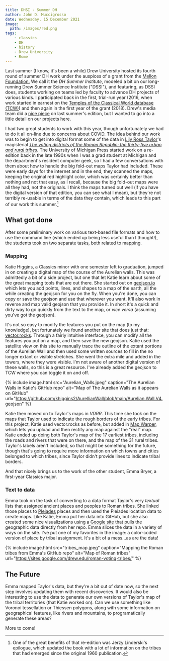 ```yaml
---
title: DHSI - Summer DH
author: John D. Muccigrosso
date: Wednesday, 15 December 2021
image:
  path: /images/red.png
tags: 
    - classics
    - DH
    - history
    - Drew_University
    - Rome
---
```


Last summer (I know, it's been a while) Drew University hosted its fourth round of summer DH work under the auspices of a grant from the [Mellon Foundation.](https://mellon.org/) We call it the *DH Summer Institute*, modeled a bit on our long-running Drew Summer Science Institute ("DSSI"), and featuring, as DSSI does, students working on teams led by faculty to advance DH projects of various kinds. I participated back in the first, trial-run year (2016, when work started in earnest on the [Temples of the Classical World database (TCW)](https://romeresearchgroup.org/database-of-temples/)) and then again in the first year of the grant (2018). Drew's media team did a [nice piece](https://drew.edu/stories/2021/09/29/digital-humanities-summer-institute-inspires-a-diverse-array-of-projects/) on last summer's edition, but I wanted to go into a little detail on our projects here.

I had two great students to work with this year, though unfortunately we had to do it all on-line due to concerns about COVID. The idea behind our work was to begin to get into digital format some of the data in [Lily Ross Taylor](https://en.wikipedia.org/wiki/Lily_Ross_Taylor)'s magisterial [*The voting districts of the Roman Republic: the thirty-five urban and rural tribes*](http://www.worldcat.org/oclc/951276208). The University of Michigan Press started work on a re-edition back in the late 1990s when I was a grad student at Michigan and the department's resident computer geek, so I had a few conversations with them about how to handle the big fold-out maps Taylor had included. These were early days for the internet and in the end, they scanned the maps, keeping the original red highlight color, which was certainly better than nothing and not that easy, as I recall, because the big fold-out  maps were all they had, not the originals. I think the maps turned out well (if you have the digital version of that edition, you can see what I mean), but they're not terribly re-usable in terms of the data they contain, which leads to this part of our work this summer.[^linderski]

[^linderski]: One of the great benefits of that re-edition was Jerzy Linderski's epilogue, which updated the book with a lot of information on the tribes that had emerged since the original 1960 publication.

## What got done

After some preliminary work on various text-based file formats and how to use the command line (which ended up being less useful than I thought!), the students took on two separate tasks, both related to mapping.

### Mapping

Katie Higgins, a Classics minor with one semester left to graduation, jumped in on creating a digital map of the course of the Aurelian walls. This was admittedly a bit of a side project, but one that let Katie learn about some of the great mapping tools that are out there. She started out on [geojson.io](http://geojson.io/) which lets you add points, lines, and shapes to a map of the earth, all the while creating the geojson for you on the fly. When you're done, you can copy or save the geojson and use that wherever you want. It'll also work in reverse and map valid geojson that you provide it. In short it's a quick and dirty way to go quickly from the text to the map, or *vice versa* (assuming you've got the geojson).

It's not so easy to modify the features you put on the map (to my knowledge), but fortunately we found another site that does just that: [vector.rocks](https://vector.rocks). Through a fairly intuitive interface, you can modify all the features you put on a map, and then save the new geojson. Katie used the satellite view on this site to manually trace the outline of the extant portions of the Aurelian Wall and then used some written sources to fill in the no longer extant or visible stretches. She went the extra mile and added in the towers, where they were visible. I'm not aware of another digital version of these walls, so this is a great resource. I've already added the geojson to TCW where you can toggle it on and off.

{% include image.html 
    src="Aurelian_Walls.jpeg"
    caption="The Aurelian Walls in Katie's GitHub repo"
    alt="Map of The Aurelian Walls as it appears on GitHub" 
    url="https://github.com/khiggins2/AurellianWall/blob/main/Aurelian.Wall.V4.geojson"
%}

Katie then moved on to Taylor's maps in *VDRR*. This time she took on the maps that Taylor used to indicate the rough borders of the early tribes. For this project, Katie used vector.rocks as before, but added in [Map Warper](https://mapwarper.net), which lets you upload and then rectify any map against the "real" map. Katie ended up doing both Taylor's map of the 17 earliest tribes, including the roads and rivers that were on there, and the map of the 31 rural tribes. Taylor's labels aren't included, so that might be something for the future, though that's going to require more information on which towns and cities belonged to which tribes, since Taylor didn't provide lines to indicate tribal borders.

And that nicely brings us to the work of the other student, Emma Bryer, a first-year Classics major.

### Text to data

Emma took on the task of converting to a data format Taylor's very *textual* lists that assigned ancient places and peoples to Roman tribes. She linked those places to [Pleiades](https://pleiades.stoa.org) places and then used the Pleiades location data to create maps. Like Katie, Emma put her data into GitHub, but she also created some nice visualizations using a [Google site](https://sites.google.com/drew.edu/roman-voting-tribes/) that pulls the geographic data directly from her repo. Emma slices the data in a variety of ways on the site. I've put one of my favorites in the image: a color-coded version of place by tribal assignment. It's a bit of a mess...as are the data!

{% include image.html 
    src="tribes_map.jpeg"
    caption="Mapping the Roman tribes from Emma's GitHub repo"
    alt="Map of Roman tribes" 
    url="https://sites.google.com/drew.edu/roman-voting-tribes/"
%}

## The Future

Emma mapped Taylor's data, but they're a bit out of date now, so the next step involves updating them with recent discoveries. It would also be interesting to use the data to generate our own versions of Taylor's map of the tribal territories (that Katie worked on). Can we use something like Voronoi tessellation or Thiessen polygons, along with some information on geographical features, like rivers and mountains, to programatically generate these areas?

More to come!
